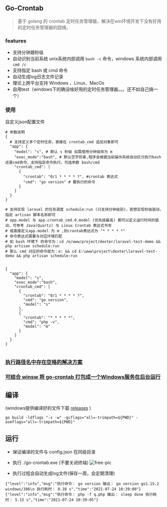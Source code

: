 ## Go-Crontab

> 基于 golang 的 crontab 定时任务管理器，解决在win环境开发下没有好用的定时任务管理器的囧境。

### features
- 支持分钟跟秒级
- 自动识别当前系统 unix系统内部调用 `bash -c` 命令，windows 系统内部调用  `cmd /c`
- 支持指定 bash 或 cmd 命令
- 自动生成log日志文件记录  
- 理论上跨平台支持 Windows 、Linux、MacOs
- 自用test（windows下的确没啥好用的定时任务管理器。。。还不如自己搞一个）

### 使用

自定义json配置文件
```
# 参数说明
{
  # 支持定义多个定时任务，直接在 crontab_cmd 追加对象即可
  "app": {
    "model": "s", # 默认 s 秒级 如需使用分钟级改为 m
    "exec_mode":"bash", # 默认空字符串,程序会根据当前操作系统自动区分执行bash还是cmd命令，支持指定命令执行，可选参数 bash/cmd
    "crontab_cmd": [
      {
        "crontab": "0/1 * * * * ?", #crontab 表达式
        "cmd": "go version" # 要执行的命令 
      }
    ]
  }
}

# 支持实现 laravel 的任务调度 schedule:run (只支持分钟级别)，若想实现秒级驱动，指定 artisan 脚本名称即可
# app.model 与 app.crontab_cmd.0.model (优先级最高) 都可以定义运行时间的驱动，可参考 Java(Quartz) 与 Linux Crontab 表达式书写
# 或直接定义app.model 为 m ,则crontab表达式为 "* * * * *"
# 命令表达式需要与对应环境匹配
# 如 bash 环境下 的命令为：cd /e/www/project/dexter/laravel-test-demo && php artisan schedule:run 
# 那么 cmd 对应的命令就为：e: && cd E:\www\project\dexter\laravel-test-demo && php artisan schedule:run


{
  "app": {
    "model": "s",
    "exec_mode":"bash",
    "crontab_cmd": [
      {
        "crontab": "0/1 * * * * ?",
        "cmd": "go version",
        "model": "s"
      },
      {
        "crontab": "* * * * *",
        "cmd": "php -v",
        "model": "m"
      }
    ]
  }
}


```

### [执行路径名中存在空格的解决方案](https://github.com/hezhizheng/go-crontab/issues/2#issuecomment-932979020)

### [可结合 winsw 将 go-crontab 打包成一个Windows服务在后台运行](https://github.com/hezhizheng/go-crontab/issues/4#issuecomment-1594526773)



## 编译 
(windows提供编译好的文件下载 [releases](https://github.com/hezhizheng/go-crontab/releases) )
```
go build -ldflags "-s -w" -gcflags="all=-trimpath=${PWD}" -asmflags="all=-trimpath=${PWD}"
```


## 运行
- 保证编译的文件与 config.json 在同级目录

- 执行 ./go-crontab.exe (不要关闭终端)
![free-pic](https://cdn.jsdelivr.net/gh/hezhizheng/static-image-hosting@main/image-hosting/20210518172138_ARNYYAIVNXHJPYKX.png)

- 执行过程会自动生成log文件(保存一周，会定期清理)
```log
{"level":"info","msg":"执行命令： go version 输出： go version go1.15.2 windows/386\n 执行耗时： 0.10 s","time":"2021-07-24 10:39:00"}
{"level":"info","msg":"执行命令： php -f q.php 输出： sleep done 执行耗时： 5.15 s","time":"2021-07-24 10:39:05"}
```
